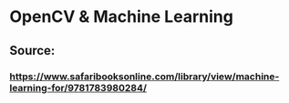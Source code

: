 # OpenCV & Machine Learning
## Source: 
### https://www.safaribooksonline.com/library/view/machine-learning-for/9781783980284/
